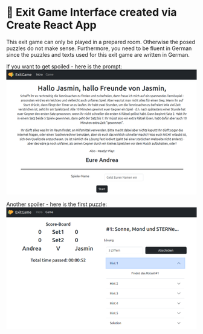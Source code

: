 # 🎲 Exit Game Interface created via Create React App

This exit game can only be played in a prepared room. Otherwise the posed puzzles do not make sense. Furthermore, you need to be fluent in German since the puzzles and texts used for this exit game are written in German.

If you want to get spoiled - here is the prompt:
![Intro](images/exit-intro.png)

Another spoiler - here is the first puzzle:
![First Puzzle](images/exit-game.png)